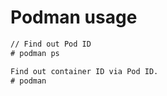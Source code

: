 # Podman usage

```diff
// Find out Pod ID
# podman ps

Find out container ID via Pod ID.
# podman 

```
